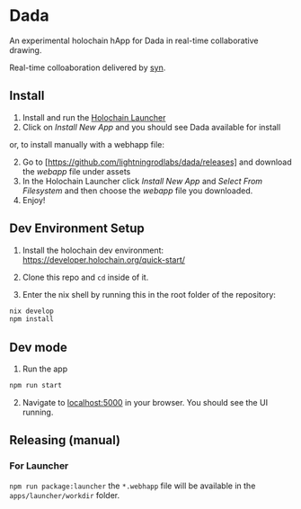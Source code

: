 # Dada

An experimental holochain hApp for Dada in real-time collaborative drawing. 

Real-time colloaboration delivered by [syn](https://github.com/holochain/syn).

## Install

1. Install and run the [Holochain Launcher](https://github.com/holochain/launcher/releases)
2. Click on *Install New App* and you should see Dada available for install

or, to install manually with a webhapp file:

2. Go to [https://github.com/lightningrodlabs/dada/releases] and download the *webapp* file under assets
3. In the Holochain Launcher click *Install New App* and *Select From Filesystem* and then choose the *webapp* file you downloaded.
4. Enjoy!

## Dev Environment Setup

1. Install the holochain dev environment: https://developer.holochain.org/quick-start/

2. Clone this repo and `cd` inside of it.
3. Enter the nix shell by running this in the root folder of the repository: 

```bash
nix develop
npm install
```

## Dev mode

1. Run the app
  ```bash
  npm run start
  ```

2. Navigate to [localhost:5000](http://localhost:5000) in your browser. You should see the UI running.


## Releasing (manual)

### For Launcher

`npm run package:launcher`
the `*.webhapp` file will be available in the `apps/launcher/workdir` folder.
